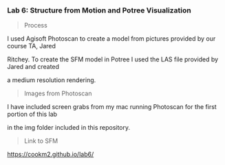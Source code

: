
### Lab 6: Structure from Motion and Potree Visualization

> Process

I used Agisoft Photoscan to create a model from pictures provided by our course TA, Jared 

Ritchey. To create the SFM model in Potree I used the LAS file provided by Jared and created

a medium resolution rendering. 

> Images from Photoscan

I have included screen grabs from my mac running Photoscan for the first portion of this lab

in the img folder included in this repository. 

> Link to SFM

https://cookm2.github.io/lab6/



